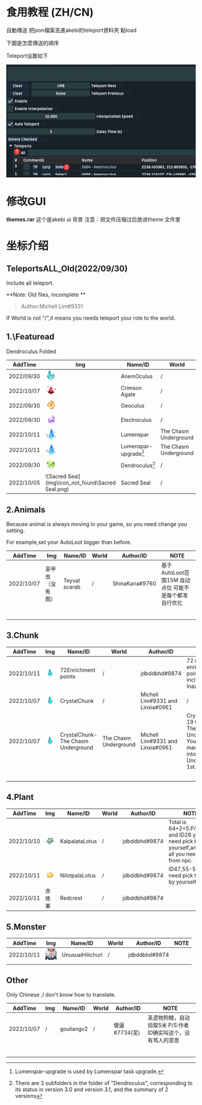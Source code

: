 # 食用教程 (ZH/CN)

自動傳送 把json檔案丟進akebi的teleport資料夾 點load  

下圖是怎麼傳送的順序

Teleport设置如下

![set](img\set.png)

# 修改GUI

**themes.rar** 这个是akebi ui 背景 注意：把文件压缩过后放进theme 文件里

# 坐标介绍

## TeleportsALL_Old(2022/09/30)

Include all teleport.

**Note: Old files, incomplete **

> Author:Michell Lim#9331



If World is not "/",it means you needs teleport your role to the world.

## 1.\Featuread

Dendroculus Folded

| AddTime    | Img                                                | Name/ID               | World                 | Author/ID     |
| ---------- | -------------------------------------------------- | --------------------- | --------------------- | ------------- |
| 2022/09/30 | ![Anemoculus](img\icons\Anemoculus.png)            | AnemOculus            | /                     | inkay#5122    |
| 2022/10/07 | ![CrimsonAgate](img\icons\CrimsonAgate.png)        | Crimson Agate         | /                     | 𝓜𝓪𝓻𝓽𝓲𝓷#6895   |
| 2022/09/30 | ![Geoculus](img\icons\Geoculus.png)                | Geoculus              | /                     | inkay#5122    |
| 2022/09/30 | ![Electroculus](img\icons\Electroculus.png)        | Electroculus          | /                     | inkay#5122    |
| 2022/10/11 | ![Lumenspar](img\icons\Lumenspar.png)              | Lumenspar             | The Chasm Underground | emma1259#3965 |
| 2022/10/11 | ![Lumenspar](img\icons\Lumenspar.png)              | Lumenspar-upgrade[^1] | The Chasm Underground | emma1259#3965 |
| 2022/09/30 | ![Dendroculus](img\icons\Dendroculus.png)          | Dendroculus[^2]       | /                     | inkay#5122    |
| 2022/10/05 | ![Sacred Seal](img\icon_not_found\Sacred Seal.png) | Sacred Seal           | /                     | Misuki#9695   |





[^1]:  Lumenspar-upgrade is used by Lumenspar task upgrade.
[^2 ]:There are 3 subfolders in the folder of "Dendroculus", corresponding to its status in version 3.0 and version 3.1, and the summary of 2 versions



## 2.Animals

Because animal is always moving in your game, so you need change you setting.

For example,set your AutoLoot bigger than before.

| AddTime    | Img              | Name/ID       | World | Author/ID       | NOTE                                                   |
| ---------- | ---------------- | ------------- | ----- | --------------- | ------------------------------------------------------ |
| 2022/10/07 | 圣甲虫（没有图） | Teyvat scarab | /     | ShinaKaria#9760 | 基于AutoLoot范围15M 自动点位 可能不是每个都准 自行优化 |
|            |                  |               |       |                 |                                                        |
|            |                  |               |       |                 |                                                        |
|            |                  |               |       |                 |                                                        |
|            |                  |               |       |                 |                                                        |
|            |                  |               |       |                 |                                                        |
|            |                  |               |       |                 |                                                        |



## 3.Chunk



| AddTime    | Img                                         | Name/ID                            | World                 | Author/ID                        | NOTE                                                         |
| ---------- | ------------------------------------------- | ---------------------------------- | --------------------- | -------------------------------- | ------------------------------------------------------------ |
| 2022/10/11 | ![CrystalChunk](img\icons\CrystalChunk.png) | 72Enrichment points                | /                     | jdbddbhd#9874                    | 72 mineral enrichment points, including Inazuma              |
| 2022/10/07 | ![CrystalChunk](img\icons\CrystalChunk.png) | CrystalChunk                       | /                     | Michell Lim#9331 and Linxia#0961 | /                                                            |
| 2022/10/07 | ![CrystalChunk](img\icons\CrystalChunk.png) | CrystalChunk-The Chasm Underground | The Chasm Underground | Michell Lim#9331 and Linxia#0961 | CrystalChunk-19 to 43 is The Chasm Underground. You need manually tp into Chasm Underground 1st. |
|            |                                             |                                    |                       |                                  |                                                              |
|            |                                             |                                    |                       |                                  |                                                              |
|            |                                             |                                    |                       |                                  |                                                              |
|            |                                             |                                    |                       |                                  |                                                              |
|            |                                             |                                    |                       |                                  |                                                              |

## 4.Plant



| AddTime    | Img                                             | Name/ID        | World | Author/ID     | NOTE                                                         |
| ---------- | ----------------------------------------------- | -------------- | ----- | ------------- | ------------------------------------------------------------ |
| 2022/10/10 | ![KalpalataLotus](img\icons\KalpalataLotus.png) | KalpalataLotus | /     | jdbddbhd#9874 | Total is 64+2+5.P/S:ID25 and ID26 you need pick by yourself,and 5 of all you need buy from npc. |
| 2022/10/11 | ![NilotpalaLotus](img\icons\NilotpalaLotus.png) | NilotpalaLotus | /     | jdbddbhd#9874 | ID47,55-57,you need pick them by yourself.                   |
| 2022/10/11 | 赤练果                                          | Redcrest       | /     | jdbddbhd#9874 |                                                              |

## 5.Monster

| AddTime    | Img                                                 | Name/ID          | World | Author/ID     | NOTE |
| ---------- | --------------------------------------------------- | ---------------- | ----- | ------------- | ---- |
| 2022/10/11 | ![UnusualHilichurl](img\icons\UnusualHilichurl.png) | UnusualHilichurl | /     | jdbddbhd#9874 |      |
|            |                                                     |                  |       |               |      |



## Other

Only Chinese ,I don't know how to translate.

| AddTime    | Img  | Name/ID    | World | Author/ID     | NOTE                                                         |
| ---------- | ---- | ---------- | ----- | ------------- | ------------------------------------------------------------ |
| 2022/10/07 | /    | gouliangv2 | /     | 傻逼#7734(芜) | 圣遗物狗粮，自动拾取5米            P/S:作者ID确实叫这个，没有骂人的意思 |
|            |      |            |       |               |                                                              |
|            |      |            |       |               |                                                              |
|            |      |            |       |               |                                                              |
|            |      |            |       |               |                                                              |
|            |      |            |       |               |                                                              |
|            |      |            |       |               |                                                              |